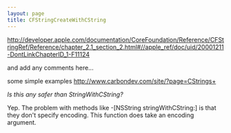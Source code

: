 ```yaml
---
layout: page
title: CFStringCreateWithCString
---
```


http://developer.apple.com/documentation/CoreFoundation/Reference/CFStringRef/Reference/chapter_2.1_section_2.html#//apple_ref/doc/uid/20001211-DontLinkChapterID_1-F11124
 
and add any comments here...

some simple examples http://www.carbondev.com/site/?page=CStrings+

*Is this any safer than StringWithCString?*

Yep.  The problem with methods like     -[NSString stringWithCString:] is that they don't specify encoding.  This function does take an encoding argument.

